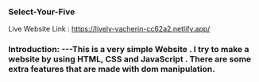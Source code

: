###  Select-Your-Five
Live Website Link : https://lively-vacherin-cc62a2.netlify.app/

### Introduction: ---This is a very simple Website . I try to make a website by using HTML, CSS and JavaScript . There are some extra features that are made with dom manipulation. 
















